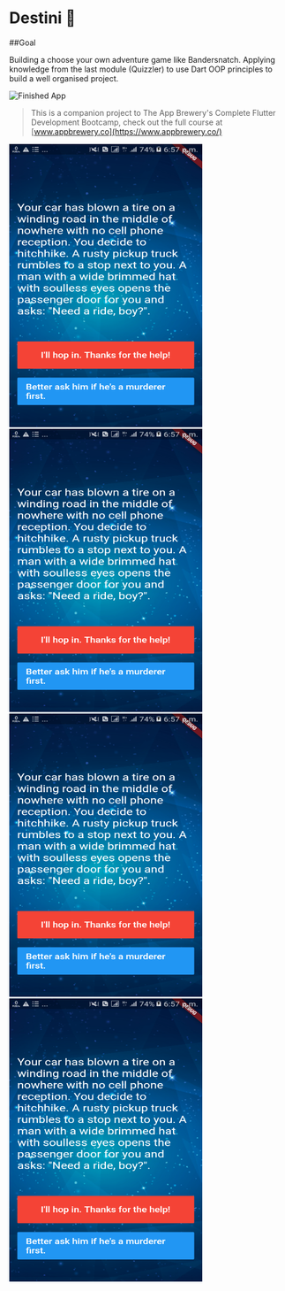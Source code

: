 # Destini 🤔

##Goal

Building a choose your own adventure game like Bandersnatch. Applying  knowledge from the last module (Quizzler) to use Dart OOP principles to build a well organised project.

![Finished App](https://github.com/londonappbrewery/Images/blob/master/Destini.gif)


>This is a companion project to The App Brewery's Complete Flutter Development Bootcamp, check out the full course at [www.appbrewery.co](https://www.appbrewery.co/)

<img src="https://github.com/ArafatRohan93/Destini_Flutter/blob/master/Screenshot1.png" width="350" height="512">   <img src="https://github.com/ArafatRohan93/Destini_Flutter/blob/master/Screenshot1.png" width="350" height="512">    <img src="https://github.com/ArafatRohan93/Destini_Flutter/blob/master/Screenshot1.png" width="350" height="512">    <img src="https://github.com/ArafatRohan93/Destini_Flutter/blob/master/Screenshot1.png" width="350" height="512">

